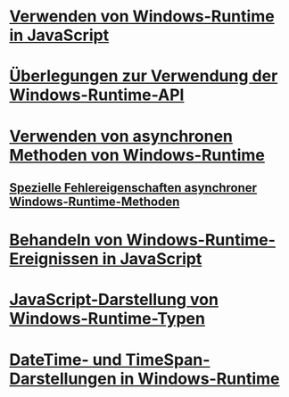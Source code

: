 # [Verwenden von Windows-Runtime in JavaScript](using-the-windows-runtime-in-javascript.md)
# [Überlegungen zur Verwendung der Windows-Runtime-API](considerations-when-using-the-windows-runtime-api.md)
# [Verwenden von asynchronen Methoden von Windows-Runtime](using-windows-runtime-asynchronous-methods.md)
## [Spezielle Fehlereigenschaften asynchroner Windows-Runtime-Methoden](special-error-properties-from-asynchronous-windows-runtime-methods.md)
# [Behandeln von Windows-Runtime-Ereignissen in JavaScript](handling-windows-runtime-events-in-javascript.md)
# [JavaScript-Darstellung von Windows-Runtime-Typen](javascript-representation-of-windows-runtime-types.md)
# [DateTime- und TimeSpan-Darstellungen in Windows-Runtime](windows-runtime-datetime-and-timespan-representations.md)
